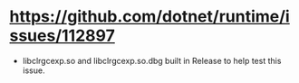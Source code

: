 # https://github.com/dotnet/runtime/issues/112897

- libclrgcexp.so and libclrgcexp.so.dbg built in Release to help test this issue.